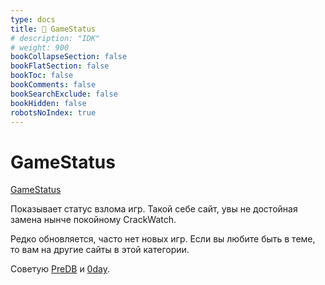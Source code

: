 ```yaml
---
type: docs
title: 🔷 GameStatus
# description: "IDK"
# weight: 900
bookCollapseSection: false
bookFlatSection: false
bookToc: false
bookComments: false
bookSearchExclude: false
bookHidden: false
robotsNoIndex: true
---
```


# GameStatus

[GameStatus](https://gamestatus.info/)

Показывает статус взлома игр. Такой себе сайт, увы не достойная замена нынче покойному CrackWatch.

Редко обновляется, часто нет новых игр. Если вы любите быть в теме, то вам на другие сайты в этой категории.

Советую [PreDB](../predb) и [0day](../0day).
